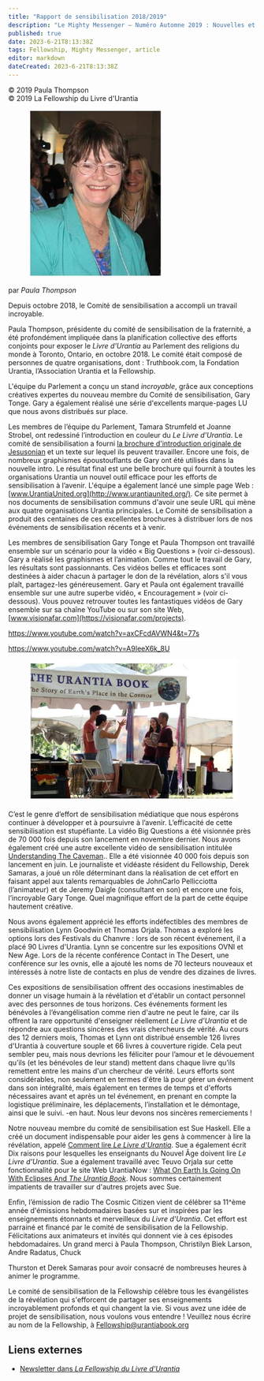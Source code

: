 ```yaml
---
title: "Rapport de sensibilisation 2018/2019"
description: "Le Mighty Messenger — Numéro Automne 2019 : Nouvelles et opinions pour les lecteurs du Livre d'Urantia"
published: true
date: 2023-6-21T8:13:38Z
tags: Fellowship, Mighty Messenger, article
editor: markdown
dateCreated: 2023-6-21T8:13:38Z
---
```


<p class="v-card v-sheet theme--light grey lighten-3 px-2">© 2019 Paula Thompson<br>© 2019 La Fellowship du Livre d'Urantia</p>


<figure id="Figure_1" class="image urantiapedia image-style-align-left">
<img src="/image/article/The_Mighty_Messenger/2019_Fall/023.jpg">
</figure>

par _Paula Thompson_

Depuis octobre 2018, le Comité de sensibilisation a accompli un travail incroyable.

Paula Thompson, présidente du comité de sensibilisation de la fraternité, a été profondément impliquée dans la planification collective des efforts conjoints pour exposer le _Livre d'Urantia_ au Parlement des religions du monde à Toronto, Ontario, en octobre 2018. Le comité était composé de personnes de quatre organisations, dont : Truthbook.com, la Fondation Urantia, l’Association Urantia et la Fellowship.

L'équipe du Parlement a conçu un stand _incroyable_, grâce aux conceptions créatives expertes du nouveau membre du Comité de sensibilisation, Gary Tonge. Gary a également réalisé une série d'excellents marque-pages LU que nous avons distribués sur place.

Les membres de l’équipe du Parlement, Tamara Strumfeld et Joanne Strobel, ont redessiné l’introduction en couleur du _Le Livre d'Urantia_. Le comité de sensibilisation a fourni [la brochure d'introduction originale de Jesusonian](https://www.urantia.org/sites/default/files/docs/An-Introduction-to-The-Urantia-Book.pdf) et un texte sur lequel ils peuvent travailler. Encore une fois, de nombreux graphismes époustouflants de Gary ont été utilisés dans la nouvelle intro. Le résultat final est une belle brochure qui fournit à toutes les organisations Urantia un nouvel outil efficace pour les efforts de sensibilisation à l’avenir. L'équipe a également lancé une simple page Web : [www.UrantiaUnited.org](http://www.urantiaunited.org/). Ce site permet à nos documents de sensibilisation communs d'avoir une seule URL qui mène aux quatre organisations Urantia principales. Le Comité de sensibilisation a produit des centaines de ces excellentes brochures à distribuer lors de nos événements de sensibilisation récents et à venir.

Les membres de sensibilisation Gary Tonge et Paula Thompson ont travaillé ensemble sur un scénario pour la vidéo « Big Questions » (voir ci-dessous). Gary a réalisé les graphismes et l’animation. Comme tout le travail de Gary, les résultats sont passionnants. Ces vidéos belles et efficaces sont destinées à aider chacun à partager le don de la révélation, alors s'il vous plaît, partagez-les généreusement. Gary et Paula ont également travaillé ensemble sur une autre superbe vidéo, « Encouragement » (voir ci-dessous). Vous pouvez retrouver toutes les fantastiques vidéos de Gary ensemble sur sa chaîne YouTube ou sur son site Web, [www.visionafar.com](https://visionafar.com/projects). 

https://www.youtube.com/watch?v=axCFcdAVWN4&t=77s

https://www.youtube.com/watch?v=A9IeeX6k_8U

<figure id="Figure_1" class="image urantiapedia image-style-align-left">
<img src="/image/article/The_Mighty_Messenger/2019_Fall/025.jpg">
</figure>

C’est le genre d’effort de sensibilisation médiatique que nous espérons continuer à développer et à poursuivre à l’avenir. L’efficacité de cette sensibilisation est stupéfiante. La vidéo Big Questions a été visionnée près de 70 000 fois depuis son lancement en novembre dernier. Nous avons également créé une autre excellente vidéo de sensibilisation intitulée [Understanding The Caveman](https://www.youtube.com/watch?v=cEXeeE6lcUw).. Elle a été visionnée 40 000 fois depuis son lancement en juin. Le journaliste et vidéaste résident du Fellowship, Derek Samaras, a joué un rôle déterminant dans la réalisation de cet effort en faisant appel aux talents remarquables de JohnCarlo Pellicciotta (l’animateur) et de Jeremy Daigle (consultant en son) et encore une fois, l’incroyable Gary Tonge. Quel magnifique effort de la part de cette équipe hautement créative.

Nous avons également apprécié les efforts indéfectibles des membres de sensibilisation Lynn Goodwin et Thomas Orjala. Thomas a exploré les options lors des Festivals du Chanvre : lors de son récent événement, il a placé 90 Livres d'Urantia. Lynn se concentre sur les expositions OVNI et New Age. Lors de la récente conférence Contact in The Desert, une conférence sur les ovnis, elle a ajouté les noms de 70 lecteurs nouveaux et intéressés à notre liste de contacts en plus de vendre des dizaines de livres.

Ces expositions de sensibilisation offrent des occasions inestimables de donner un visage humain à la révélation et d'établir un contact personnel avec des personnes de tous horizons. Ces événements forment les bénévoles à l’évangélisation comme rien d'autre ne peut le faire, car ils offrent la rare opportunité d'enseigner réellement _Le Livre d'Urantia_ et de répondre aux questions sincères des vrais chercheurs de vérité. Au cours des 12 derniers mois, Thomas et Lynn ont distribué ensemble 126 livres d'Urantia à couverture souple et 66 livres à couverture rigide. Cela peut sembler peu, mais nous devrions les féliciter pour l’amour et le dévouement qu’ils (et les bénévoles de leur stand) mettent dans chaque livre qu’ils remettent entre les mains d'un chercheur de vérité. Leurs efforts sont considérables, non seulement en termes d'être là pour gérer un événement dans son intégralité, mais également en termes de temps et d'efforts nécessaires avant et après un tel événement, en prenant en compte la logistique préliminaire, les déplacements, l’installation et le démontage, ainsi que le suivi. -en haut. Nous leur devons nos sincères remerciements !

Notre nouveau membre du comité de sensibilisation est Sue Haskell. Elle a créé un document indispensable pour aider les gens à commencer à lire la révélation, appelé [Comment lire _Le Livre d'Urantia_](https://www.urantiabook.org/study-aids/how-to-read-the-urantia-book). Sue a également écrit Dix raisons pour lesquelles les enseignants du Nouvel Âge doivent lire _Le Livre d'Urantia_. Sue a également travaillé avec Teuvo Orjala sur cette fonctionnalité pour le site Web UrantiaNow : [What On Earth Is Going On With Eclipses And _The Urantia Book_](https://urantianow.com/world-going-eclipses-urantia-book/). Nous sommes certainement impatients de travailler sur d'autres projets avec Sue.

Enfin, l’émission de radio The Cosmic Citizen vient de célébrer sa 11^ème année d'émissions hebdomadaires basées sur et inspirées par les enseignements étonnants et merveilleux du _Livre d'Urantia_. Cet effort est parrainé et financé par le comité de sensibilisation de la Fellowship. Félicitations aux animateurs et invités qui donnent vie à ces épisodes hebdomadaires. Un grand merci à Paula Thompson, Christilyn Biek Larson, Andre Radatus, Chuck

Thurston et Derek Samaras pour avoir consacré de nombreuses heures à animer le programme.

Le comité de sensibilisation de la Fellowship célèbre tous les évangélistes de la révélation qui s'efforcent de partager ses enseignements incroyablement profonds et qui changent la vie. Si vous avez une idée de projet de sensibilisation, nous voulons vous entendre ! Veuillez nous écrire au nom de la Fellowship, à Fellowship@urantiabook.org 

## Liens externes

* [Newsletter dans _La Fellowship du Livre d'Urantia_](https://assetrepository.urantiabook.org/AssetRepository/Communications/Mighty-Messenger/MM-2019-Fall.pdf)

<br>

